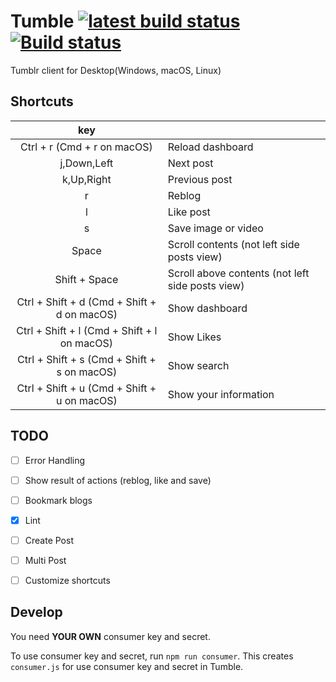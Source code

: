 # Tumble [![latest build status](https://travis-ci.org/Eivy/Tumble.svg?branch=master)](https://travis-ci.org/Eivy/Tumble) [![Build status](https://ci.appveyor.com/api/projects/status/qkicvbyvvg9sd6eh/branch/master?svg=true)](https://ci.appveyor.com/project/Eivy/tumble/branch/master)

Tumblr client for Desktop(Windows, macOS, Linux)

## Shortcuts

| key |   |
|:---:|---|
| Ctrl + r (Cmd + r on macOS) | Reload dashboard |
| j,Down,Left | Next post |
| k,Up,Right | Previous post |
| r | Reblog |
| l | Like post |
| s | Save image or video |
| Space | Scroll contents (not left side posts view) |
| Shift + Space | Scroll above contents (not left side posts view) |
| Ctrl + Shift + d (Cmd + Shift + d on macOS) | Show dashboard |
| Ctrl + Shift + l (Cmd + Shift + l on macOS) | Show Likes |
| Ctrl + Shift + s (Cmd + Shift + s on macOS) | Show search |
| Ctrl + Shift + u (Cmd + Shift + u on macOS) | Show your information |

## TODO

- [ ] Error Handling
- [ ] Show result of actions (reblog, like and save)
- [ ] Bookmark blogs
- [x] Lint
- [ ] Create Post
- [ ] Multi Post
- [ ] Customize shortcuts


## Develop

You need **YOUR OWN** consumer key and secret.

To use consumer key and secret, run `npm run consumer`.
This creates `consumer.js` for use consumer key and secret in Tumble.
